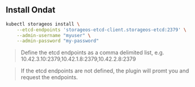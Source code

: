 ## Install Ondat

```bash
kubectl storageos install \
    --etcd-endpoints 'storageos-etcd-client.storageos-etcd:2379' \
    --admin-username "myuser" \
    --admin-password "my-password"
```

> Define the etcd endpoints as a comma delimited list, e.g. 10.42.3.10:2379,10.42.1.8:2379,10.42.2.8:2379

> If the etcd endpoints are not defined, the plugin will promt you and
> request the endpoints.
